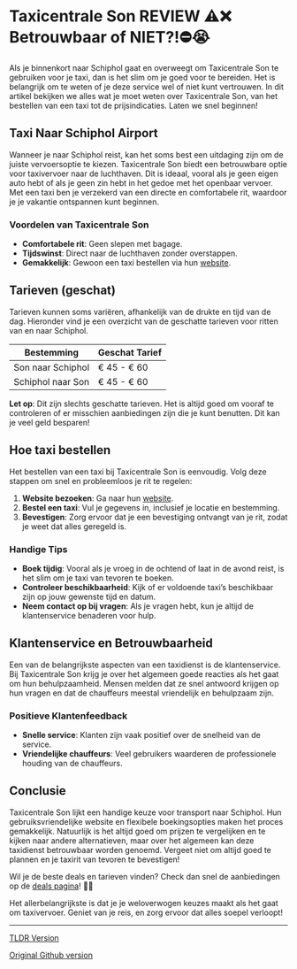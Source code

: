 # Taxicentrale Son REVIEW ⚠️❌ Betrouwbaar of NIET?!⛔️😭

Als je binnenkort naar Schiphol gaat en overweegt om Taxicentrale Son te gebruiken voor je taxi, dan is het slim om je goed voor te bereiden. Het is belangrijk om te weten of je deze service wel of niet kunt vertrouwen. In dit artikel bekijken we alles wat je moet weten over Taxicentrale Son, van het bestellen van een taxi tot de prijsindicaties. Laten we snel beginnen!

## Taxi Naar Schiphol Airport

Wanneer je naar Schiphol reist, kan het soms best een uitdaging zijn om de juiste vervoersoptie te kiezen. Taxicentrale Son biedt een betrouwbare optie voor taxivervoer naar de luchthaven. Dit is ideaal, vooral als je geen eigen auto hebt of als je geen zin hebt in het gedoe met het openbaar vervoer. Met een taxi ben je verzekerd van een directe en comfortabele rit, waardoor je je vakantie ontspannen kunt beginnen. 

### Voordelen van Taxicentrale Son
- **Comfortabele rit**: Geen slepen met bagage.
- **Tijdswinst**: Direct naar de luchthaven zonder overstappen.
- **Gemakkelijk**: Gewoon een taxi bestellen via hun [website](https://132.nl/SnelTaxi).

## Tarieven (geschat)

Tarieven kunnen soms variëren, afhankelijk van de drukte en tijd van de dag. Hieronder vind je een overzicht van de geschatte tarieven voor ritten van en naar Schiphol.

| **Bestemming**         | **Geschat Tarief** |
|------------------------|---------------------|
| Son naar Schiphol      | € 45 - € 60         |
| Schiphol naar Son      | € 45 - € 60         |

**Let op**: Dit zijn slechts geschatte tarieven. Het is altijd goed om vooraf te controleren of er misschien aanbiedingen zijn die je kunt benutten. Dit kan je veel geld besparen!

## Hoe taxi bestellen

Het bestellen van een taxi bij Taxicentrale Son is eenvoudig. Volg deze stappen om snel en probleemloos je rit te regelen:

1. **Website bezoeken**: Ga naar hun [website](https://132.nl/SnelTaxi).
2. **Bestel een taxi**: Vul je gegevens in, inclusief je locatie en bestemming.
3. **Bevestigen**: Zorg ervoor dat je een bevestiging ontvangt van je rit, zodat je weet dat alles geregeld is.

### Handige Tips
- **Boek tijdig**: Vooral als je vroeg in de ochtend of laat in de avond reist, is het slim om je taxi van tevoren te boeken.
- **Controleer beschikbaarheid**: Kijk of er voldoende taxi’s beschikbaar zijn op jouw gewenste tijd en datum.
- **Neem contact op bij vragen**: Als je vragen hebt, kun je altijd de klantenservice benaderen voor hulp.

## Klantenservice en Betrouwbaarheid

Een van de belangrijkste aspecten van een taxidienst is de klantenservice. Bij Taxicentrale Son krijg je over het algemeen goede reacties als het gaat om hun behulpzaamheid. Mensen melden dat ze snel antwoord krijgen op hun vragen en dat de chauffeurs meestal vriendelijk en behulpzaam zijn.

### Positieve Klantenfeedback
- **Snelle service**: Klanten zijn vaak positief over de snelheid van de service.
- **Vriendelijke chauffeurs**: Veel gebruikers waarderen de professionele houding van de chauffeurs.

## Conclusie

Taxicentrale Son lijkt een handige keuze voor transport naar Schiphol. Hun gebruiksvriendelijke website en flexibele boekingsopties maken het proces gemakkelijk. Natuurlijk is het altijd goed om prijzen te vergelijken en te kijken naar andere alternatieven, maar over het algemeen kan deze taxidienst betrouwbaar worden genoemd. Vergeet niet om altijd goed te plannen en je taxirit van tevoren te bevestigen!

Wil je de beste deals en tarieven vinden? Check dan snel de aanbiedingen op de [deals pagina](https://132.nl/SnelTaxi)! 🚖💨

Het allerbelangrijkste is dat je je weloverwogen keuzes maakt als het gaat om taxivervoer. Geniet van je reis, en zorg ervoor dat alles soepel verloopt!

---
[TLDR Version](https://gist.github.com/jansensebastian/e20cae8c02184f1ae999376934808d3e)

[Original Github version](https://github.com/jansensebastian/taxicentrale-son-review-betrouwbaar-of-niet#readme)
